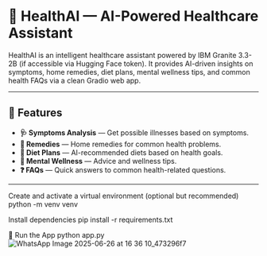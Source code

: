 # 🏥 HealthAI — AI-Powered Healthcare Assistant

HealthAI is an intelligent healthcare assistant powered by IBM Granite 3.3-2B (if accessible via Hugging Face token). It provides AI-driven insights on symptoms, home remedies, diet plans, mental wellness tips, and common health FAQs via a clean Gradio web app.

---
## 📌 Features

- **🩺 Symptoms Analysis** — Get possible illnesses based on symptoms.
- **🌿 Remedies** — Home remedies for common health problems.
- **🥗 Diet Plans** — AI-recommended diets based on health goals.
- **🧠 Mental Wellness** — Advice and wellness tips.
- **❓ FAQs** — Quick answers to common health-related questions.

---

Create and activate a virtual environment (optional but recommended)
python -m venv venv

Install dependencies
pip install -r requirements.txt

🚀 Run the App
python app.py
![WhatsApp Image 2025-06-26 at 16 36 10_473296f7](https://github.com/user-attachments/assets/66adcaea-f935-4e1b-83c9-145ab1040144)




